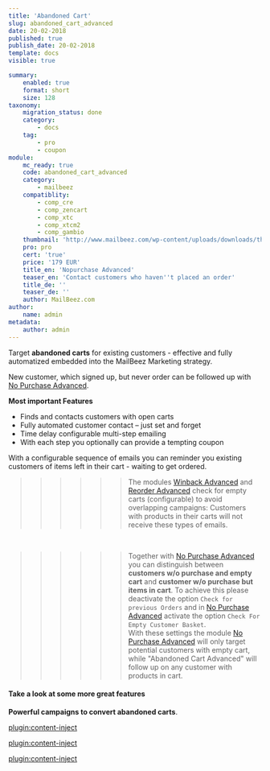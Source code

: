 ```yaml
---
title: 'Abandoned Cart'
slug: abandoned_cart_advanced
date: 20-02-2018
published: true
publish_date: 20-02-2018
template: docs
visible: true

summary:
    enabled: true
    format: short
    size: 128
taxonomy:
    migration_status: done
    category:
        - docs
    tag:
        - pro
        - coupon
module:
    mc_ready: true
    code: abandoned_cart_advanced
    category:
        - mailbeez
    compatiblity:
        - comp_cre
        - comp_zencart
        - comp_xtc
        - comp_xtcm2
        - comp_gambio
    thumbnail: 'http://www.mailbeez.com/wp-content/uploads/downloads/thumbnails/2011/10/icon_321.png'
    pro: pro
    cert: 'true'
    price: '179 EUR'
    title_en: 'Nopurchase Advanced'
    teaser_en: 'Contact customers who haven''t placed an order'
    title_de: ''
    teaser_de: ''
    author: MailBeez.com
author:
    name: admin
metadata:
    author: admin
---
```


Target **abandoned carts** for existing customers - effective and fully automatized embedded into the MailBeez Marketing strategy.

New customer, which signed up, but never order can be followed up with [No Purchase Advanced](/documentation/mailbeez/nopurchase_advanced).

**Most important Features**

- Finds and contacts customers with open carts
- Fully automated customer contact – just set and forget
- Time delay configurable multi-step emailing
- With each step you optionally can provide a tempting coupon

With a configurable sequence of emails you can reminder you existing customers of items left in their cart - waiting to get ordered.


>>>>>>The modules [Winback Advanced](/documentation/mailbeez/winback_advanced) and [Reorder Advanced](/documentation/mailbeez/reorder_advanced) check for empty carts (configurable) to avoid overlapping campaigns: Customers with products in their carts will not receive these types of emails.


&nbsp;

>>>>>>Together with [No Purchase Advanced](/documentation/mailbeez/nopurchase_advanced) you can distinguish between **customers w/o purchase and empty cart** and **customer w/o purchase but items in cart**. To achieve this please deactivate the option `Check for previous Orders` and in [No Purchase Advanced](/documentation/mailbeez/nopurchase_advanced) activate the option `Check For Empty Customer Basket`.  
 With these settings the module [No Purchase Advanced](/documentation/mailbeez/nopurchase_advanced) will only target potential customers with empty cart, while "Abandoned Cart Advanced" will follow up on any customer with products in cart.


#### Take a look at some more great features

**Powerful campaigns to convert abandoned carts**.

[plugin:content-inject](/content_blocks/pro_coupon)

[plugin:content-inject](/content_blocks/pro_common_advantage)

[plugin:content-inject](/content_blocks/pro_responsive_template)
